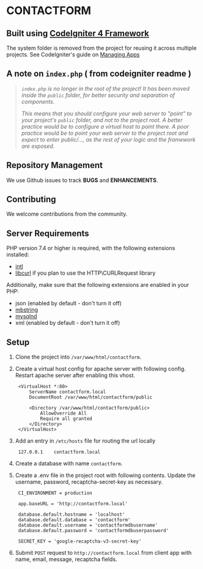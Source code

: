 # CONTACTFORM

## Built using [CodeIgniter 4 Framework](http://codeigniter.com)

The system folder is removed from the project for reusing it across multiple projects.
See CodeIgniter's guide on [Managing Apps](http://codeigniter.com/user_guide/general/managing_apps.html#running-multiple-applications-with-one-codeigniter-installation)


## A note on `index.php` ( from codeigniter readme )
>*`index.php` is no longer in the root of the project! It has been moved inside the `public` folder,
for better security and separation of components.*
>
>*This means that you should configure your web server to "point" to your project's `public` folder, and
not to the project root. A better practice would be to configure a virtual host to point there. A poor practice would be to point your web server to the project root and expect to enter *public/...*, as the rest of your logic and the
framework are exposed.*

## Repository Management

We use Github issues to track **BUGS** and **ENHANCEMENTS**.

## Contributing

We welcome contributions from the community.


## Server Requirements

PHP version 7.4 or higher is required, with the following extensions installed:

- [intl](http://php.net/manual/en/intl.requirements.php)
- [libcurl](http://php.net/manual/en/curl.requirements.php) if you plan to use the HTTP\CURLRequest library

Additionally, make sure that the following extensions are enabled in your PHP:

- json (enabled by default - don't turn it off)
- [mbstring](http://php.net/manual/en/mbstring.installation.php)
- [mysqlnd](http://php.net/manual/en/mysqlnd.install.php)
- xml (enabled by default - don't turn it off)


## Setup
1. Clone the project into `/var/www/html/contactform`. 

2. Create a virtual host config for apache server with following config. Restart apache server after enabling this vhost.

        <VirtualHost *:80>
            ServerName contactform.local
            DocumentRoot /var/www/html/contactform/public

            <Directory /var/www/html/contactform/public>
                AllowOverride All
                Require all granted
            </Directory>	
        </VirtualHost>

3. Add an entry in `/etc/hosts` file for routing the url locally

        127.0.0.1    contactform.local

4. Create a database with name `contactform`. 

5. Create a .env file in the project root with following contents. Update the username, password, recaptcha-secret-key as necessary.

        CI_ENVIRONMENT = production

        app.baseURL = 'http://contactform.local'

        database.default.hostname = 'localhost'
        database.default.database = 'contactform'
        database.default.username = 'contactformdbusername'
        database.default.password = 'contactformdbuserpassword'

        SECRET_KEY = 'google-recaptcha-v3-secret-key'

6. Submit `POST` request to `http://contactform.local` from client app with name, email, message, recaptcha fields.